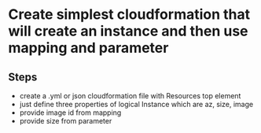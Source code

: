 # Create simplest cloudformation that will create an instance and then use mapping and parameter

## Steps
- create a .yml or json cloudformation file with Resources top element
- just define three properties of logical Instance which are az, size, image
- provide image id from mapping
- provide size from parameter